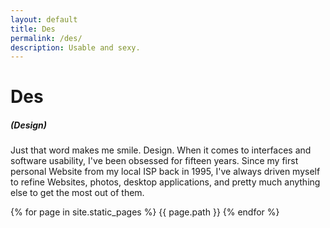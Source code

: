 ```yaml
---
layout: default
title: Des
permalink: /des/
description: Usable and sexy.
---
```

# Des

##### (Design)

Just that word makes me smile. Design. When it comes to interfaces and
software usability, I've been obsessed for fifteen years. Since my
first personal Website from my local ISP back in 1995, I've always
driven myself to refine Websites, photos, desktop applications, and
pretty much anything else to get the most out of them.

{% for page in  site.static_pages %}
{{ page.path }}
{% endfor %}
